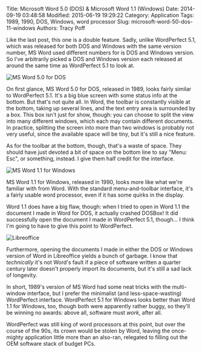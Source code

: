 Title: Microsoft Word 5.0 (DOS) & Microsoft Word 1.1 (Windows)
Date: 2014-09-19 03:48:58
Modified: 2015-06-19 19:29:22
Category: Application
Tags: 1989, 1990, DOS, Windows, word processor
Slug: microsoft-word-50-dos-11-windows
Authors: Tracy Poff

Like the last post, this one is a double feature. Sadly, unlike WordPerfect 5.1, which was released for both DOS and Windows with the same version number, MS Word used different numbers for is DOS and Windows version. So I've arbitrarily picked a DOS and Windows version each released at around the same time as WordPerfect 5.1 to look at.


![MS Word 5.0 for DOS]({filename}images/word_001.png)

On first glance, MS Word 5.0 for DOS, released in 1989, looks fairly similar to WordPerfect 5.1. It's a big blue screen with some status info at the bottom. But that's not quite all. In Word, the toolbar is constantly visible at the bottom, taking up several lines, and the text entry area is surrounded by a box. This box isn't just for show, though: you can choose to split the view into many different windows, which each may contain different documents. In practice, splitting the screen into more than two windows is probably not very useful, since the available space will be tiny, but it's still a nice feature.

As for the toolbar at the bottom, though, that's a waste of space. They should have just devoted a bit of space on the bottom line to say "Menu: Esc", or something, instead. I give them half credit for the interface.

![MS Word 1.1 for Windows]({filename}images/krnl386_004.png)

MS Word 1.1 for Windows, released in 1990, looks more like what we're familiar with from Word. With the standard menu-and-toolbar interface, it's a fairly usable word processor, even if it has some quirks in the display.

Word 1.1 does have a big flaw, though: when I tried to open in Word 1.1 the document I made in Word for DOS, it actually crashed DOSBox! It did successfully open the document I made in WordPerfect 5.1, though... I think I'm going to have to give this point to WordPerfect.

![Libreoffice]({filename}images/2014-09-18_22-17-59.png)

Furthermore, opening the documents I made in either the DOS or Windows version of Word in Libreoffice yields a bunch of garbage. I know that *technically* it's not Word's fault if a piece of software written a quarter century later doesn't properly import its documents, but it's still a sad lack of longevity.

In short, 1989's version of MS Word had some neat tricks with the multi-window interface, but I prefer the minimalist (and less-space-wasting) WordPerfect interface. WordPerfect 5.1 for Windows looks better than Word 1.1 for Windows, too, though both were apparently rather buggy, so they'll be winning no awards: above all, software must *work*, after all.

WordPerfect was still king of word processors at this point, but over the course of the 90s, its crown would be stolen by Word, leaving the once-mighty application little more than an also-ran, relegated to filling out the OEM software stack of budget PCs.
